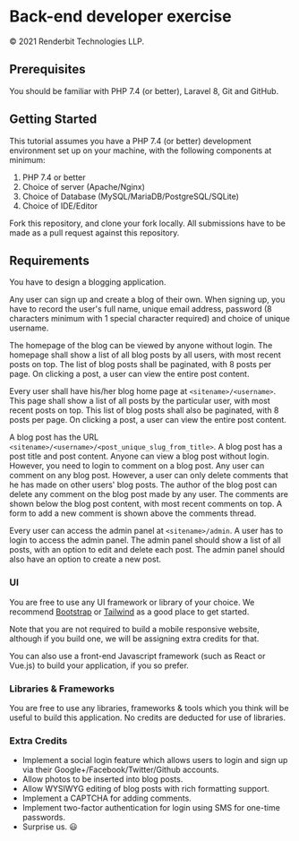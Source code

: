 # Back-end developer exercise

&copy; 2021 Renderbit Technologies LLP.

## Prerequisites

You should be familiar with PHP 7.4 (or better), Laravel 8, Git and GitHub.

## Getting Started

This tutorial assumes you have a PHP 7.4 (or better) development environment set up on your machine, with the following components at minimum:

1. PHP 7.4 or better
2. Choice of server (Apache/Nginx)
3. Choice of Database (MySQL/MariaDB/PostgreSQL/SQLite)
4. Choice of IDE/Editor

Fork this repository, and clone your fork locally. All submissions have to be made as a pull request against this repository.

## Requirements

You have to design a blogging application.

Any user can sign up and create a blog of their own. When signing up, you have to record the user's full name, unique email address, password (8 characters minimum with 1 special character required) and choice of unique username.

The homepage of the blog can be viewed by anyone without login. The homepage shall show a list of all blog posts by all users, with most recent posts on top. The list of blog posts shall be paginated, with 8 posts per page. On clicking a post, a user can view the entire post content.

Every user shall have his/her blog home page at `<sitename>/<username>`. This page shall show a list of all posts by the particular user, with most recent posts on top. This list of blog posts shall also be paginated, with 8 posts per page. On clicking a post, a user can view the entire post content.

A blog post has the URL `<sitename>/<username>/<post_unique_slug_from_title>`. A blog post has a post title and post content. Anyone can view a blog post without login. However, you need to login to comment on a blog post. Any user can comment on any blog post. However, a user can only delete comments that he has made on other users' blog posts. The author of the blog post can delete any comment on the blog post made by any user. The comments are shown below the blog post content, with most recent comments on top. A form to add a new comment is shown above the comments thread.

Every user can access the admin  panel at `<sitename>/admin`. A user has to login to access the admin panel. The admin panel should show a list of all posts, with an option to edit and delete each post. The admin panel should also have an option to create a new post.

### UI

You are free to use any UI framework or library of your choice. We recommend [Bootstrap](https://getbootstrap.com) or [Tailwind](https://tailwindcss.com) as a good place to get started.

Note that you are not required to build a mobile responsive website, although if you build one, we will be assigning extra credits for that.

You can also use a front-end Javascript framework (such as React or Vue.js) to build your application, if you so prefer.

### Libraries & Frameworks

You are free to use any libraries, frameworks & tools which you think will be useful to build this application. No credits are deducted for use of libraries.

### Extra Credits

- Implement a social login feature which allows users to login and sign up via their Google+/Facebook/Twitter/Github accounts.
- Allow photos to be inserted into blog posts.
- Allow WYSIWYG editing of blog posts with rich formatting support.
- Implement a CAPTCHA for adding comments.
- Implement two-factor authentication for login using SMS for one-time passwords.
- Surprise us. :smiley:
